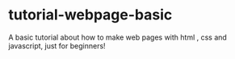 # tutorial-webpage-basic
A basic tutorial about how to make web pages with html , css and javascript, just for beginners!
